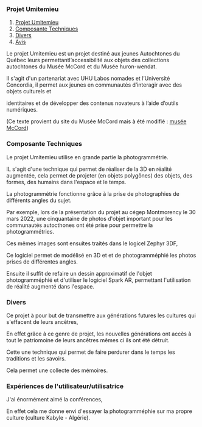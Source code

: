 ### Projet Umitemieu 

1. [Projet Umitemieu](#Projet-umitemieu)
2. [Composante Techniques](#Composante-Techniques)
3. [Divers](#Divers)
4. [Avis](#Avis)

Le projet Umitemieu est un projet destiné aux jeunes Autochtones du Québec leurs permettantl’accessibilité aux objets des collections autochtones du Musée 
McCord et du Musée huron-wendat. 

Il s'agit d'un partenariat avec UHU Labos nomades et l’Université Concordia, il permet aux jeunes en communautés d’interagir avec des objets culturels et

identitaires et de développer des contenus novateurs à l’aide d’outils numériques.

(Ce texte provient du site du Musée McCord mais à été modifié : [musée McCord](https://www.musee-mccord.qc.ca/fr/blogue/umitemieu-hologrammes-collections-nomades/))

### Composante Techniques 

Le projet Umitemieu utilise en grande partie la photogrammétrie.

IL s'agit d'une technique qui permet de réaliser de la 3D en réalité augmentée, cela permet de projeter (en objets polygônes) des objets, des formes, des humains dans l'espace et le temps.

La photogrammétrie fonctionne grâce à la prise de photographies de différents angles du sujet. 

Par exemple, lors de la présentation du projet au cégep Montmorency le 30 mars 2022, une cinquantaine de photos d'objet important pour les communautés autocthones ont été prise pour permettre la photogrammétries.

Ces mêmes images sont ensuites traités dans le logicel Zephyr 3DF, 

Ce logiciel permet de modélisé en 3D et et de photogramméphié les photos prises de différentes angles. 

Ensuite il suffit de refaire un dessin approximatif de l'objet photogramméphié et d'utiliser le logiciel Spark AR, permettant l'utilisation de réalité augmenté dans l'espace. 

### Divers 

Ce projet à pour but de transmettre aux générations futures les cultures qui s'effacent de leurs ancêtres, 

En effet grâce à ce genre de projet, les nouvelles générations ont accès à tout le patriomoine de leurs ancêtres mêmes ci ils ont été détruit.

Cette une technique qui permet de faire perdurer dans le temps les traditions et les savoirs.

Cela permet une collecte des mémoires. 

### Expériences de l'utilisateur/utilisatrice 

J'ai énormément aimé la conférences, 

En effet cela me donne envi d'essayer la photogramméphie sur ma propre culture (culture Kabyle - Algérie).
